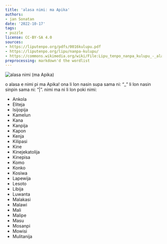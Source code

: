 ```yaml
---
title: 'alasa nimi: ma Apika'
authors:
- jan Sonatan
date: '2022-10-17'
tags:
- puzzle
license: CC-BY-SA 4.0
sources:
- https://liputenpo.org/pdfs/0016kulupu.pdf
- https://liputenpo.org/lipu/nanpa-kulupu/
- https://commons.wikimedia.org/wiki/File:Lipu_tenpo_nanpa_kulupu_-_alasa_nimi_(ma_Apika).png
preprocessing: markdown'd the wordlist
---
```


![alasa nimi (ma Apika)](https://upload.wikimedia.org/wikipedia/commons/f/f7/Lipu_tenpo_nanpa_kulupu_-_alasa_nimi_%28ma_Apika%29.png)

o alasa e nimi pi ma Apika! ona li lon nasin supa sama ni: “\_” li lon nasin sinpin sama ni: “|”. nimi ma ni li lon poki nimi:

- Ankola
- Eliteja
- Isijopija
- Kamelun
- Kana
- Kanpija
- Kapon
- Kenja
- Kilipasi
- Kine
- Kinejekatolija
- Kinepisa
- Komo
- Konko
- Kosiwa
- Lapewija
- Lesoto
- Libija
- Luwanta
- Malakasi
- Malawi
- Mali
- Malipe
- Masu
- Mosanpi
- Mowisi
- Mulitanija
